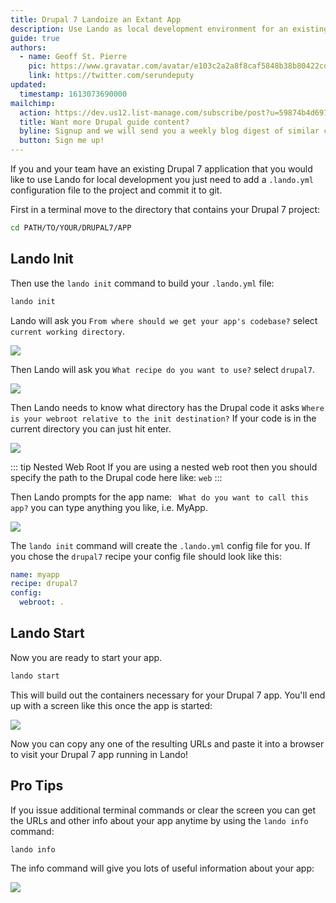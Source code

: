 ```yaml
---
title: Drupal 7 Landoize an Extant App
description: Use Lando as local development environment for an existing Drupal 7 app.
guide: true
authors:
  - name: Geoff St. Pierre
    pic: https://www.gravatar.com/avatar/e103c2a2a8f8caf5848b38b80422cdd9
    link: https://twitter.com/serundeputy
updated:
  timestamp: 1613073690000
mailchimp:
  action: https://dev.us12.list-manage.com/subscribe/post?u=59874b4d6910fa65e724a4648&amp;id=613837077f
  title: Want more Drupal guide content?
  byline: Signup and we will send you a weekly blog digest of similar content to keep you satiated.
  button: Sign me up!
---
```


If you and your team have an existing Drupal 7 application that you would like to use Lando for local development you just need to add a `.lando.yml` configuration file
to the project and commit it to git.

First in a terminal move to the directory that contains your Drupal 7 project:

```bash
cd PATH/TO/YOUR/DRUPAL7/APP
```

## Lando Init


Then use the `lando init` command to build your `.lando.yml` file:

```bash
lando init
```

Lando will ask you `From where should we get your app's codebase?` select `current working directory`.

<img src="/images/drupal7-extant/landoInit.jpg" />

Then Lando will ask you `What recipe do you want to use?` select `drupal7`.

<img src="/images/drupal7-extant/landoCodeBase.jpg" />

Then Lando needs to know what directory has the Drupal code it asks `Where is your webroot relative to the init destination?` If your
code is in the current directory you can just hit enter.


<img src="/images/drupal7-extant/landoWebroot.jpg" />

::: tip Nested Web Root
If you are using a nested web root then you should
specify the path to the Drupal code here like: `web`
:::

Then Lando prompts for the app name: ` What do you want to call this app?` you can type anything you like, i.e. MyApp.

<img src="/images/drupal7-extant/landoAppName.jpg" />

The `lando init` command will create the `.lando.yml` config file for you. If you chose the `drupal7` recipe your config file should look like this:

```yaml
name: myapp
recipe: drupal7
config:
  webroot: .
```

## Lando Start


Now you are ready to start your app.

```bash
lando start
```

This will build out the containers necessary for your Drupal 7 app. You'll end up with a screen like this once the app is started:

<img src="/images/drupal7-extant/landoStart.jpg" />

Now you can copy any one of the resulting URLs and paste it into a browser to visit your Drupal 7 app running in Lando!

## Pro Tips

If you issue additional terminal commands or clear the screen you can get the URLs and other info about your app anytime by using the `lando info` command:

```bash
lando info
```

The info command will give you lots of useful information about your app:

<img src="/images/drupal7-extant/landoInfo.jpg" />
